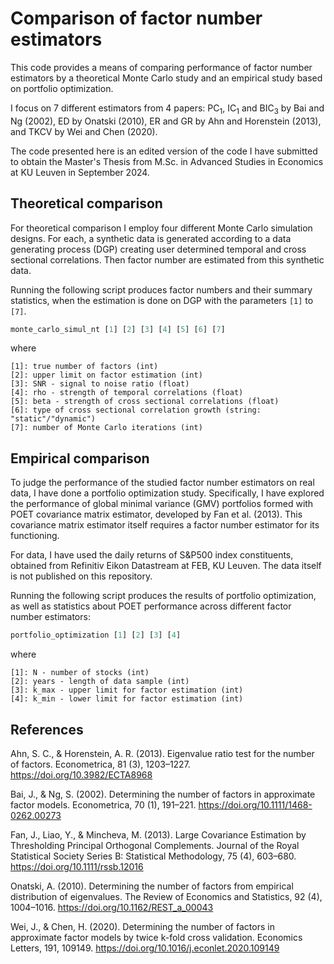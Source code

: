 # Comparison of factor number estimators
This code provides a means of comparing performance of factor number estimators by a theoretical Monte Carlo study and an empirical study based on portfolio optimization.

I focus on 7 different estimators from 4 papers: $\text{PC}_1$, $\text{IC}_1$ and $\text{BIC}_3$ by Bai and Ng (2002), $\text{ED}$ by Onatski (2010), $\text{ER}$ and $\text{GR}$ by Ahn and Horenstein (2013), and $\text{TKCV}$ by Wei and Chen (2020).

The code presented here is an edited version of the code I have submitted to obtain the Master's Thesis from M.Sc. in Advanced Studies in Economics at KU Leuven in September 2024.

## Theoretical comparison

For theoretical comparison I employ four different Monte Carlo simulation designs. For each, a synthetic data is generated according to a data generating process (DGP) creating user determined temporal and cross sectional correlations. Then factor number are estimated from this synthetic data.

Running the following script produces factor numbers and their summary statistics, when the estimation is done on DGP with the parameters `[1]` to `[7]`.

```python
monte_carlo_simul_nt [1] [2] [3] [4] [5] [6] [7]
```

where 
```
[1]: true number of factors (int)
[2]: upper limit on factor estimation (int)
[3]: SNR - signal to noise ratio (float)
[4]: rho - strength of temporal correlations (float)
[5]: beta - strength of cross sectional correlations (float)
[6]: type of cross sectional correlation growth (string: "static"/"dynamic")
[7]: number of Monte Carlo iterations (int)
```


## Empirical comparison

To judge the performance of the studied factor number estimators on real data, I have done a portfolio optimization study. Specifically, I have explored the performance of global minimal variance (GMV) portfolios formed with POET covariance matrix estimator, developed by Fan et al. (2013). This covariance matrix estimator itself requires a factor number estimator for its functioning.

For data, I have used the daily returns of S&P500 index constituents, obtained from Refinitiv Eikon Datastream at FEB, KU Leuven. The data itself is not published on this repository.

Running the following script produces the results of portfolio optimization, as well as statistics about POET performance across different factor number estimators:

```Python
portfolio_optimization [1] [2] [3] [4]
```
where 
```
[1]: N - number of stocks (int)
[2]: years - length of data sample (int)
[3]: k_max - upper limit for factor estimation (int)
[4]: k_min - lower limit for factor estimation (int)
```



## References
Ahn, S. C., & Horenstein, A. R. (2013). Eigenvalue ratio test for the number of factors. Econometrica, 81 (3), 1203–1227. https://doi.org/10.3982/ECTA8968

Bai, J., & Ng, S. (2002). Determining the number of factors in approximate factor models. Econometrica, 70 (1), 191–221. https://doi.org/10.1111/1468-0262.00273

Fan, J., Liao, Y., & Mincheva, M. (2013). Large Covariance Estimation by Thresholding Principal Orthogonal Complements. Journal of the Royal Statistical Society Series B: Statistical Methodology, 75 (4), 603–680. https://doi.org/10.1111/rssb.12016

Onatski, A. (2010). Determining the number of factors from empirical distribution of eigenvalues. The Review of Economics and Statistics, 92 (4),
1004–1016. https://doi.org/10.1162/REST_a_00043

Wei, J., & Chen, H. (2020). Determining the number of factors in approximate factor models by twice k-fold cross validation. Economics Letters, 191, 109149. https://doi.org/10.1016/j.econlet.2020.109149


